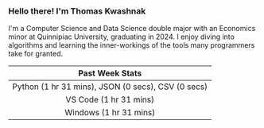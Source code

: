 
### Hello there! I'm Thomas Kwashnak

I'm a Computer Science and Data Science double major with an Economics
minor at Quinnipiac University, graduating in 2024.
I enjoy diving into algorithms and learning the inner-workings of the tools
many programmers take for granted.

| Past Week Stats |
| :---: |
| Python (1 hr 31 mins), JSON (0 secs), CSV (0 secs) |
| VS Code (1 hr 31 mins) |
| Windows (1 hr 31 mins) |

